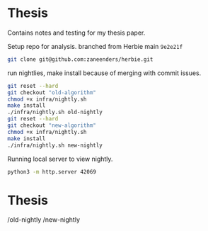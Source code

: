 # Thesis

Contains notes and testing for my thesis paper.

Setup repo for analysis.
branched from Herbie main `9e2e21f`
```sh
git clone git@github.com:zaneenders/herbie.git
```

run nightlies, make install because of merging with commit issues.
```sh
git reset --hard
git checkout "old-algorithm"
chmod +x infra/nightly.sh
make install
./infra/nightly.sh old-nightly 
git reset --hard
git checkout "new-algorithm"
chmod +x infra/nightly.sh
make install
./infra/nightly.sh new-nightly 
```

Running local server to view nightly.
```sh
python3 -m http.server 42069
```

# Thesis
/old-nightly
/new-nightly